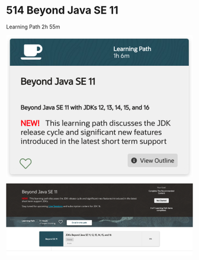 # 514 Beyond Java SE 11

Learning Path 2h 55m

![portada](514-Beyond-Java-SE-11/images/514-portada.png)

![512-01](514-Beyond-Java-SE-11/images/514-01.png)

